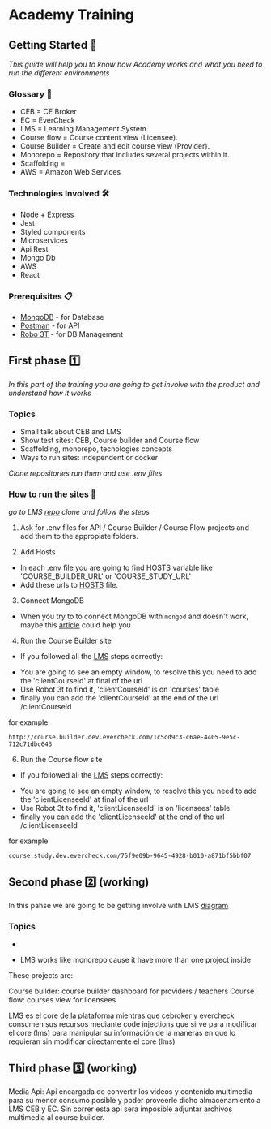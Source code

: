 # Academy Training

## Getting Started 🚀

_This guide will help you to know how Academy works and what you need to run the different environments_

### Glossary 📓

* CEB = CE Broker
* EC = EverCheck
* LMS = Learning Management System
* Course flow = Course content view (Licensee).
* Course Builder = Create and edit course view (Provider).
* Monorepo = Repository that includes several projects within it.
* Scaffolding = 
* AWS = Amazon Web Services

### Technologies Involved 🛠️

* Node + Express
* Jest
* Styled components
* Microservices
* Api Rest
* Mongo Db
* AWS
* React

### Prerequisites 📋

* [MongoDB](https://www.mongodb.com/try/download/community) - for Database
* [Postman](https://www.postman.com/) - for API
* [Robo 3T](https://robomongo.org/) - for DB Management

## First phase 1️⃣

_In this part of the training you are going to get involve with the product and understand how it works_

### Topics

* Small talk about CEB and LMS
* Show test sites: CEB, Course builder and Course flow
* Scaffolding, monorepo, tecnologies concepts
* Ways to run sites: independent or docker

_Clone repositories run them and use .env files_

### How to run the sites 📝

_go to LMS [repo](https://github.com/cebroker/lms) clone and follow the steps_

1. Ask for .env files for API / Course Builder / Course Flow projects and add them to the appropiate folders.

2. Add Hosts

* In each .env file you are going to find HOSTS variable like 'COURSE_BUILDER_URL' or 'COURSE_STUDY_URL'
* Add these urls to [HOSTS](https://www.dalendesign.com/webpress-blog/webmaster-tools/edit-hosts-file-in-mac-terminal/) file.

3. Connect MongoDB

- When you try to to connect MongoDB with ```mongod``` and doesn't work, maybe this [article](https://stackoverflow.com/questions/58283257/mongodb-cant-find-data-directory-after-upgrading-to-mac-os-10-15-catalina) could help you

4. Run the Course Builder site

- If you followed all the [LMS](https://github.com/cebroker/lms) steps correctly:

* You are going to see an empty window, to resolve this you need to add the 'clientCourseId' at final of the url
* Use Robot 3t to find it, 'clientCourseId' is on 'courses' table
* finally you can add the 'clientCourseId' at the end of the url /clientCourseId

for example

```
http://course.builder.dev.evercheck.com/1c5cd9c3-c6ae-4405-9e5c-712c71dbc643
```

6. Run the Course flow site

- If you followed all the [LMS](https://github.com/cebroker/lms) steps correctly:

* You are going to see an empty window, to resolve this you need to add the 'clientLicenseeId' at final of the url
* Use Robot 3t to find it, 'clientLicenseeId' is on 'licensees' table
* finally you can add the 'clientLicenseeId' at the end of the url /clientLicenseeId

for example

```
course.study.dev.evercheck.com/75f9e09b-9645-4928-b010-a871bf5bbf07
```

## Second phase 2️⃣ (working)

In this pahse we are going to be getting involve with LMS [diagram](https://user-images.githubusercontent.com/13154205/64726528-77b75100-d49c-11e9-9ed8-4b2106d55f97.png)

### Topics

*

- LMS works like monorepo cause it have more than one project inside

These projects are:

Course builder: course builder dashboard for providers / teachers
Course flow: courses view for licensees

LMS es el core de la plataforma mientras que cebroker y evercheck consumen sus recursos mediante code injections que sirve para modificar el core (lms) para manipular su información de la maneras en que lo requieran sin modificar directamente el core (lms)

## Third phase 3️⃣ (working)

Media Api: Api encargada de convertir los videos y contenido multimedia para su menor consumo posible y poder proveerle dicho almacenamiento a LMS CEB y EC. Sin correr esta api sera imposible adjuntar archivos multimedia al course builder.

